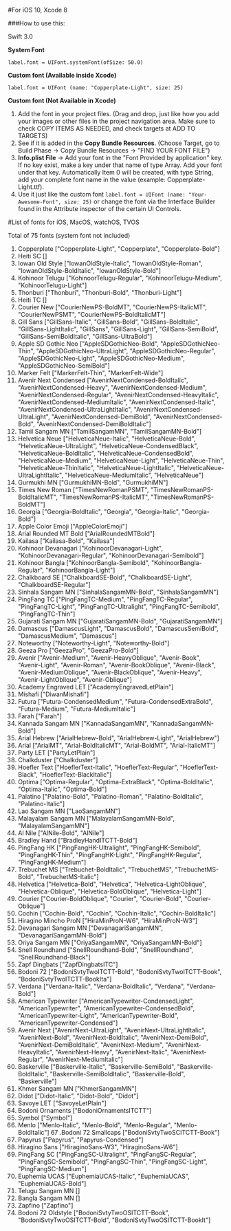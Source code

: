 #For iOS 10, Xcode 8

###How to use this: 

Swift 3.0

**System Font**

```label.font = UIFont.systemFont(ofSize: 50.0)```

**Custom font (Available inside Xcode)**

```label.font = UIFont (name: "Copperplate-Light", size: 25)```

**Custom font (Not Available in Xcode)**

1. Add the font in your project files. (Drag and drop, just like how you add your images or other files in the project navigation area. Make sure to check COPY ITEMS AS NEEDED, and check targets at ADD TO TARGETS)
2. See if it is added in the **Copy Bundle Resources**. (Choose Target, go to Build Phase -> Copy Bundle Resources -> "FIND YOUR FONT FILE")
3. **Info.plist File** -> Add your font in the "Font Provided by application" key. If no key exist, make a key under that name of type Array. Add your font under that key. Automatically Item 0 will be created, with type String, add your complete font name in the value (example: Copperplate-Light.ttf).   
4. Use it just like the custom font ```label.font = UIFont (name: "Your-Awesome-Font", size: 25)``` or change the font via the Interface Builder found in the Attribute inspector of the certain UI Controls.



#List of fonts for iOS, MacOS, watchOS, TVOS

Total of 75 fonts (system font not included)

1. Copperplate ["Copperplate-Light", "Copperplate", "Copperplate-Bold"]
2. Heiti SC []
3. Iowan Old Style ["IowanOldStyle-Italic", "IowanOldStyle-Roman", "IowanOldStyle-BoldItalic", "IowanOldStyle-Bold"]
4. Kohinoor Telugu ["KohinoorTelugu-Regular", "KohinoorTelugu-Medium", "KohinoorTelugu-Light"]
5. Thonburi ["Thonburi", "Thonburi-Bold", "Thonburi-Light"]
6. Heiti TC []
7. Courier New ["CourierNewPS-BoldMT", "CourierNewPS-ItalicMT", "CourierNewPSMT", "CourierNewPS-BoldItalicMT"]
8. Gill Sans ["GillSans-Italic", "GillSans-Bold", "GillSans-BoldItalic", "GillSans-LightItalic", "GillSans", "GillSans-Light", "GillSans-SemiBold", "GillSans-SemiBoldItalic", "GillSans-UltraBold"]
9. Apple SD Gothic Neo ["AppleSDGothicNeo-Bold", "AppleSDGothicNeo-Thin", "AppleSDGothicNeo-UltraLight", "AppleSDGothicNeo-Regular", "AppleSDGothicNeo-Light", "AppleSDGothicNeo-Medium", "AppleSDGothicNeo-SemiBold"]
10. Marker Felt ["MarkerFelt-Thin", "MarkerFelt-Wide"]
11. Avenir Next Condensed ["AvenirNextCondensed-BoldItalic", "AvenirNextCondensed-Heavy", "AvenirNextCondensed-Medium", "AvenirNextCondensed-Regular", "AvenirNextCondensed-HeavyItalic", "AvenirNextCondensed-MediumItalic", "AvenirNextCondensed-Italic", "AvenirNextCondensed-UltraLightItalic", "AvenirNextCondensed-UltraLight", "AvenirNextCondensed-DemiBold", "AvenirNextCondensed-Bold", "AvenirNextCondensed-DemiBoldItalic"]
12. Tamil Sangam MN ["TamilSangamMN", "TamilSangamMN-Bold"]
13. Helvetica Neue ["HelveticaNeue-Italic", "HelveticaNeue-Bold", "HelveticaNeue-UltraLight", "HelveticaNeue-CondensedBlack", "HelveticaNeue-BoldItalic", "HelveticaNeue-CondensedBold", "HelveticaNeue-Medium", "HelveticaNeue-Light", "HelveticaNeue-Thin", "HelveticaNeue-ThinItalic", "HelveticaNeue-LightItalic", "HelveticaNeue-UltraLightItalic", "HelveticaNeue-MediumItalic", "HelveticaNeue"]
14. Gurmukhi MN ["GurmukhiMN-Bold", "GurmukhiMN"]
15. Times New Roman ["TimesNewRomanPSMT", "TimesNewRomanPS-BoldItalicMT", "TimesNewRomanPS-ItalicMT", "TimesNewRomanPS-BoldMT"]
16. Georgia ["Georgia-BoldItalic", "Georgia", "Georgia-Italic", "Georgia-Bold"]
17. Apple Color Emoji ["AppleColorEmoji"]
18. Arial Rounded MT Bold ["ArialRoundedMTBold"]
19. Kailasa ["Kailasa-Bold", "Kailasa"]
20. Kohinoor Devanagari ["KohinoorDevanagari-Light", "KohinoorDevanagari-Regular", "KohinoorDevanagari-Semibold"]
21. Kohinoor Bangla ["KohinoorBangla-Semibold", "KohinoorBangla-Regular", "KohinoorBangla-Light"]
22. Chalkboard SE ["ChalkboardSE-Bold", "ChalkboardSE-Light", "ChalkboardSE-Regular"]
23. Sinhala Sangam MN ["SinhalaSangamMN-Bold", "SinhalaSangamMN"]
24. PingFang TC ["PingFangTC-Medium", "PingFangTC-Regular", "PingFangTC-Light", "PingFangTC-Ultralight", "PingFangTC-Semibold", "PingFangTC-Thin"]
25. Gujarati Sangam MN ["GujaratiSangamMN-Bold", "GujaratiSangamMN"]
26. Damascus ["DamascusLight", "DamascusBold", "DamascusSemiBold", "DamascusMedium", "Damascus"]
27. Noteworthy ["Noteworthy-Light", "Noteworthy-Bold"]
28. Geeza Pro ["GeezaPro", "GeezaPro-Bold"]
29. Avenir ["Avenir-Medium", "Avenir-HeavyOblique", "Avenir-Book", "Avenir-Light", "Avenir-Roman", "Avenir-BookOblique", "Avenir-Black", "Avenir-MediumOblique", "Avenir-BlackOblique", "Avenir-Heavy", "Avenir-LightOblique", "Avenir-Oblique"]
30. Academy Engraved LET ["AcademyEngravedLetPlain"]
31. Mishafi ["DiwanMishafi"]
32. Futura ["Futura-CondensedMedium", "Futura-CondensedExtraBold", "Futura-Medium", "Futura-MediumItalic"]
33. Farah ["Farah"]
34. Kannada Sangam MN ["KannadaSangamMN", "KannadaSangamMN-Bold"]
35. Arial Hebrew ["ArialHebrew-Bold", "ArialHebrew-Light", "ArialHebrew"]
36. Arial ["ArialMT", "Arial-BoldItalicMT", "Arial-BoldMT", "Arial-ItalicMT"]
37. Party LET ["PartyLetPlain"]
38. Chalkduster ["Chalkduster"]
39. Hoefler Text ["HoeflerText-Italic", "HoeflerText-Regular", "HoeflerText-Black", "HoeflerText-BlackItalic"]
40. Optima ["Optima-Regular", "Optima-ExtraBlack", "Optima-BoldItalic", "Optima-Italic", "Optima-Bold"]
41. Palatino ["Palatino-Bold", "Palatino-Roman", "Palatino-BoldItalic", "Palatino-Italic"]
42. Lao Sangam MN ["LaoSangamMN"]
43. Malayalam Sangam MN ["MalayalamSangamMN-Bold", "MalayalamSangamMN"]
44. Al Nile ["AlNile-Bold", "AlNile"]
45. Bradley Hand ["BradleyHandITCTT-Bold"]
46. PingFang HK ["PingFangHK-Ultralight", "PingFangHK-Semibold", "PingFangHK-Thin", "PingFangHK-Light", "PingFangHK-Regular", "PingFangHK-Medium"]
47. Trebuchet MS ["Trebuchet-BoldItalic", "TrebuchetMS", "TrebuchetMS-Bold", "TrebuchetMS-Italic"]
48. Helvetica ["Helvetica-Bold", "Helvetica", "Helvetica-LightOblique", "Helvetica-Oblique", "Helvetica-BoldOblique", "Helvetica-Light"]
49. Courier ["Courier-BoldOblique", "Courier", "Courier-Bold", "Courier-Oblique"]
50. Cochin ["Cochin-Bold", "Cochin", "Cochin-Italic", "Cochin-BoldItalic"]
51. Hiragino Mincho ProN ["HiraMinProN-W6", "HiraMinProN-W3"]
52. Devanagari Sangam MN ["DevanagariSangamMN", "DevanagariSangamMN-Bold"]
53. Oriya Sangam MN ["OriyaSangamMN", "OriyaSangamMN-Bold"]
54. Snell Roundhand ["SnellRoundhand-Bold", "SnellRoundhand", "SnellRoundhand-Black"]
55. Zapf Dingbats ["ZapfDingbatsITC"]
56. Bodoni 72 ["BodoniSvtyTwoITCTT-Bold", "BodoniSvtyTwoITCTT-Book", "BodoniSvtyTwoITCTT-BookIta"]
57. Verdana ["Verdana-Italic", "Verdana-BoldItalic", "Verdana", "Verdana-Bold"]
58. American Typewriter ["AmericanTypewriter-CondensedLight", "AmericanTypewriter", "AmericanTypewriter-CondensedBold", "AmericanTypewriter-Light", "AmericanTypewriter-Bold", "AmericanTypewriter-Condensed"]
59. Avenir Next ["AvenirNext-UltraLight", "AvenirNext-UltraLightItalic", "AvenirNext-Bold", "AvenirNext-BoldItalic", "AvenirNext-DemiBold", "AvenirNext-DemiBoldItalic", "AvenirNext-Medium", "AvenirNext-HeavyItalic", "AvenirNext-Heavy", "AvenirNext-Italic", "AvenirNext-Regular", "AvenirNext-MediumItalic"]
60. Baskerville ["Baskerville-Italic", "Baskerville-SemiBold", "Baskerville-BoldItalic", "Baskerville-SemiBoldItalic", "Baskerville-Bold", "Baskerville"]
61. Khmer Sangam MN ["KhmerSangamMN"]
62. Didot ["Didot-Italic", "Didot-Bold", "Didot"]
63. Savoye LET ["SavoyeLetPlain"]
64. Bodoni Ornaments ["BodoniOrnamentsITCTT"]
65. Symbol ["Symbol"]
66. Menlo ["Menlo-Italic", "Menlo-Bold", "Menlo-Regular", "Menlo-BoldItalic"]
67 .Bodoni 72 Smallcaps ["BodoniSvtyTwoSCITCTT-Book"]
68. Papyrus ["Papyrus", "Papyrus-Condensed"]
69. Hiragino Sans ["HiraginoSans-W3", "HiraginoSans-W6"]
70. PingFang SC ["PingFangSC-Ultralight", "PingFangSC-Regular", "PingFangSC-Semibold", "PingFangSC-Thin", "PingFangSC-Light", "PingFangSC-Medium"]
71. Euphemia UCAS ["EuphemiaUCAS-Italic", "EuphemiaUCAS", "EuphemiaUCAS-Bold"]
72. Telugu Sangam MN []
73. Bangla Sangam MN []
74. Zapfino ["Zapfino"]
75. Bodoni 72 Oldstyle ["BodoniSvtyTwoOSITCTT-Book", "BodoniSvtyTwoOSITCTT-Bold", "BodoniSvtyTwoOSITCTT-BookIt"]
